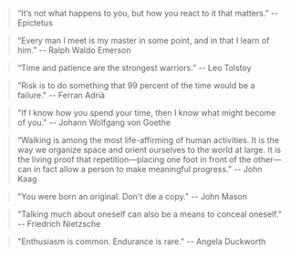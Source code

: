 > “It’s not what happens to you, but how you react to it that matters.”
> -- Epictetus

> “Every man I meet is my master in some point, and in that I learn of him.” 
> -- Ralph Waldo Emerson

> “Time and patience are the strongest warriors.” 
> -- Leo Tolstoy

> "Risk is to do something that 99 percent of the time would be a failure."
> -- Ferran Adrià

> "If I know how you spend your time, then I know what might become of you."
> -- Johann Wolfgang von Goethe

> “Walking is among the most life-affirming of human activities. It is the way we organize space and orient ourselves to the world at large. It is the living proof that repetition—placing one foot in front of the other—can in fact allow a person to make meaningful progress.”
> -- John Kaag

> "You were born an original. Don't die a copy."
> -- John Mason

> "Talking much about oneself can also be a means to conceal oneself."
> -- Friedrich Nietzsche

> "Enthusiasm is common. Endurance is rare."
> -- Angela Duckworth
